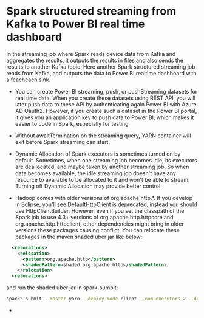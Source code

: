 # Spark structured streaming from Kafka to Power BI real time dashboard

In the streaming job where Spark reads device data from Kafka and aggregates the results, it outputs the results in files and also sends the results to another Kafka topic.  Here another Spark structured streaming job reads from Kafka, and outputs the data to Power BI realtime dashboard with a feacheach sink. 

* You can create Power BI streaming, push, or pushStreaming datasets for real time data.  When you create these datasets using REST API, you will later push data to these API by authenticating again Power BI with Azure AD Oauth2.  However, if you create such a dataset in the Power BI portal, it gives you an application key to push data to Power BI, which makes it easier to code in Spark, especially for testing

* Without awaitTermination on the streaming query, YARN container will exit before Spark streaming can start. 

* Dynamic Allocation of Spark executors is sometimes turned on by default.  Sometimes, when one streaming job becomes idle, its executors are deallocated, and maybe taken by another streaming job. So when data becomes available, the idle streaming job doesn't have any resource to available to be allocated to it and won't be able to stream.  Turning off Dyanmic Allocation may provide better control.

* Hadoop comes with older versions of org.apache.http.*.  If you develop in Eclipse, you'll see DefaultHttpClient is deprecated, instead you should use HttpClientBuilder.  However, even if you set the classpath of the Spark job to use 4.3+ versions of org.apache.http.httpcore and org.apache.http.httpclient, other dependencies might bring in older versions these packages causing conflict.  You can relocate these packages in the maven shaded uber jar like below:
```xml
  <relocations>
    <relocation>
      <pattern>org.apache.http</pattern>
      <shadedPattern>shaded.org.apache.http</shadedPattern>
    </relocation>
  <relocations>
```
and run the shaded uber jar in spark-sumbit:
```bash
spark2-submit --master yarn --deploy-mode client --num-executors 2 --driver-java-options='-Dlog4j.configuration=file:log4j.properties' --class org.pliu.iot.bi.stream2powerbi ./powerbi-sink-0.0.1.jar
```

*  